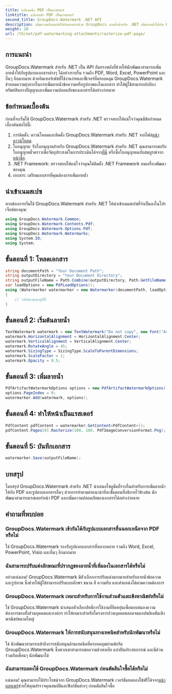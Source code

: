 ```yaml
---
title: แปลงหน้า PDF เป็นแรสเตอร์
linktitle: แปลงหน้า PDF เป็นแรสเตอร์
second_title: GroupDocs.Watermark .NET API
description: เพิ่มความปลอดภัยให้กับเอกสารด้วย GroupDocs ลายน้ำสำหรับ .NET เพิ่มลายน้ำให้กับ PDF และรูปแบบอื่นๆ ได้อย่างราบรื่น
weight: 28
url: /th/net/pdf-watermarking-attachments/rasterize-pdf-page/
---
```

## การแนะนำ
GroupDocs.Watermark สำหรับ .NET เป็น API อันทรงพลังที่ช่วยให้นักพัฒนาสามารถเพิ่มลายน้ำให้กับรูปแบบเอกสารต่างๆ ได้อย่างราบรื่น รวมถึง PDF, Word, Excel, PowerPoint และอื่นๆ อีกมากมาย ด้วยอินเทอร์เฟซที่ใช้งานง่ายและฟีเจอร์ที่ครอบคลุม GroupDocs.Watermark ช่วยลดความยุ่งยากในการเพิ่มลายน้ำข้อความหรือรูปภาพลงในเอกสาร ทำให้ผู้ใช้สามารถปกป้องทรัพย์สินทางปัญญาและเพิ่มความปลอดภัยของเอกสารได้อย่างง่ายดาย
## ข้อกำหนดเบื้องต้น
ก่อนที่จะเริ่มใช้ GroupDocs.Watermark สำหรับ .NET ตรวจสอบให้แน่ใจว่าคุณมีข้อกำหนดเบื้องต้นต่อไปนี้:
1. การติดตั้ง: ดาวน์โหลดและติดตั้ง GroupDocs.Watermark สำหรับ .NET จากไฟล์[หน้าดาวน์โหลด](https://releases.groupdocs.com/Watermark/net/).
2.  ใบอนุญาต: รับใบอนุญาตสำหรับ GroupDocs.Watermark สำหรับ .NET คุณสามารถขอรับใบอนุญาตชั่วคราวเพื่อวัตถุประสงค์ในการประเมินได้จาก[ที่นี่](https://purchase.groupdocs.com/temporary-license/) หรือซื้อใบอนุญาตฉบับสมบูรณ์จาก[หน้าซื้อ](https://purchase.groupdocs.com/buy).
3. .NET Framework: ตรวจสอบให้แน่ใจว่าคุณได้ติดตั้ง .NET Framework บนเครื่องพัฒนาของคุณ
4. เอกสาร: เตรียมเอกสารที่คุณต้องการเพิ่มลายน้ำ

## นำเข้าเนมสเปซ
หากต้องการเริ่มใช้ GroupDocs.Watermark สำหรับ .NET ให้นำเข้าเนมสเปซที่จำเป็นลงในโปรเจ็กต์ของคุณ:
```csharp
using GroupDocs.Watermark.Common;
using GroupDocs.Watermark.Contents.Pdf;
using GroupDocs.Watermark.Options.Pdf;
using GroupDocs.Watermark.Watermarks;
using System.IO;
using System;
```
## ขั้นตอนที่ 1: โหลดเอกสาร
```csharp
string documentPath = "Your Document Path";
string outputDirectory = "Your Document Directory";
string outputFileName = Path.Combine(outputDirectory, Path.GetFileName(documentPath));
var loadOptions = new PdfLoadOptions();
using (Watermarker watermarker = new Watermarker(documentPath, loadOptions))
{
    // รหัสของคุณอยู่ที่นี่
}
```
## ขั้นตอนที่ 2: เริ่มต้นลายน้ำ
```csharp
TextWatermark watermark = new TextWatermark("Do not copy", new Font("Arial", 8));
watermark.HorizontalAlignment = HorizontalAlignment.Center;
watermark.VerticalAlignment = VerticalAlignment.Center;
watermark.RotateAngle = 45;
watermark.SizingType = SizingType.ScaleToParentDimensions;
watermark.ScaleFactor = 1;
watermark.Opacity = 0.5;
```
## ขั้นตอนที่ 3: เพิ่มลายน้ำ
```csharp
PdfArtifactWatermarkOptions options = new PdfArtifactWatermarkOptions();
options.PageIndex = 0;
watermarker.Add(watermark, options);
```
## ขั้นตอนที่ 4: ทำให้หน้าเป็นแรสเตอร์
```csharp
PdfContent pdfContent = watermarker.GetContent<PdfContent>();
pdfContent.Pages[0].Rasterize(100, 100, PdfImageConversionFormat.Png);
```
## ขั้นตอนที่ 5: บันทึกเอกสาร
```csharp
watermarker.Save(outputFileName);
```

## บทสรุป
โดยสรุป GroupDocs.Watermark สำหรับ .NET นำเสนอโซลูชันที่ราบรื่นสำหรับการเพิ่มลายน้ำให้กับ PDF และรูปแบบเอกสารอื่นๆ ด้วยการทำตามคำแนะนำทีละขั้นตอนที่อธิบายไว้ข้างต้น นักพัฒนาสามารถแรสเตอร์หน้า PDF และเพิ่มความปลอดภัยของเอกสารได้อย่างง่ายดาย
## คำถามที่พบบ่อย
### GroupDocs.Watermark เข้ากันได้กับรูปแบบเอกสารอื่นนอกเหนือจาก PDF หรือไม่
ใช่ GroupDocs.Watermark รองรับรูปแบบเอกสารที่หลากหลาย รวมถึง Word, Excel, PowerPoint, Visio และอื่นๆ อีกมากมาย
### ฉันสามารถปรับแต่งลักษณะที่ปรากฏของลายน้ำที่เพิ่มลงในเอกสารได้หรือไม่
อย่างแน่นอน! GroupDocs.Watermark มีตัวเลือกการปรับแต่งมากมายสำหรับลายน้ำข้อความและรูปภาพ ซึ่งช่วยให้ผู้ใช้สามารถปรับแบบอักษร ขนาด สี ความทึบ และตำแหน่งได้ตามความต้องการ
### GroupDocs.Watermark เหมาะสำหรับการใช้งานส่วนตัวและเชิงพาณิชย์หรือไม่
ใช่ GroupDocs.Watermark นำเสนอตัวเลือกสิทธิ์การใช้งานที่ยืดหยุ่นเพื่อตอบสนองความต้องการของทั้งส่วนบุคคลและองค์กร ทำให้เหมาะสำหรับโครงการส่วนบุคคลตลอดจนแอปพลิเคชันเชิงพาณิชย์ขนาดใหญ่
### GroupDocs.Watermark ให้การสนับสนุนทางเทคนิคสำหรับนักพัฒนาหรือไม่
ใช่ นักพัฒนาสามารถเข้าถึงการสนับสนุนด้านเทคนิคที่ครอบคลุมผ่านฟอรัม GroupDocs.Watermark ซึ่งพวกเขาสามารถขอความช่วยเหลือ แบ่งปันประสบการณ์ และมีส่วนร่วมกับเพื่อนๆ นักพัฒนาได้
### ฉันสามารถลองใช้ GroupDocs.Watermark ก่อนตัดสินใจซื้อได้หรือไม่
แน่นอน! คุณสามารถใช้ประโยชน์จาก GroupDocs.Watermark เวอร์ชันทดลองใช้ฟรีได้จาก[หน้าเผยแพร่](https://releases.groupdocs.com/)ช่วยให้คุณสำรวจคุณสมบัติและฟังก์ชันต่างๆ ก่อนตัดสินใจซื้อ